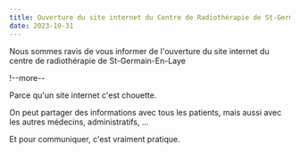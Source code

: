 ```yaml
---
title: Ouverture du site internet du Centre de Radiothérapie de St-Germain-En-Laye
date: 2023-10-31
---
```


Nous sommes ravis de vous informer de l'ouverture du site internet du centre de radiothérapie de St-Germain-En-Laye

!--more--

Parce qu'un site internet c'est chouette.

On peut partager des informations avec tous les patients, mais aussi avec les autres médecins, administratifs, ...

Et pour communiquer, c'est vraiment pratique.
